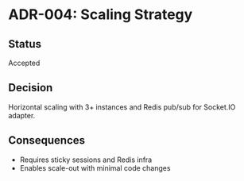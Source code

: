 # ADR-004: Scaling Strategy

## Status
Accepted

## Decision
Horizontal scaling with 3+ instances and Redis pub/sub for Socket.IO adapter.

## Consequences
- Requires sticky sessions and Redis infra
- Enables scale-out with minimal code changes
